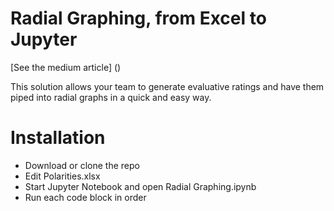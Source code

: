 # Radial Graphing, from Excel to Jupyter

[See the medium article] ()


This solution allows your team to generate evaluative ratings and have them piped into radial graphs in a quick and easy way. 

# Installation
* Download or clone the repo
* Edit Polarities.xlsx
* Start Jupyter Notebook and open Radial Graphing.ipynb
* Run each code block in order

